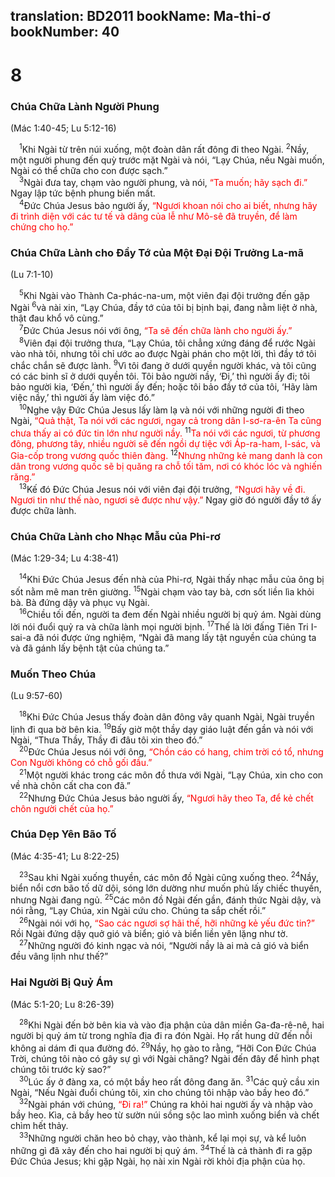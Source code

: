 translation: BD2011
bookName: Ma-thi-ơ 
bookNumber: 40
-------

<div class="title"><h1>8</h1><h3>Chúa Chữa Lành Người Phung</h3><p>(Mác 1:40-45; Lu 5:12-16)</p></div>
<span class="verse mat_8_1"> <sup>1</sup>Khi Ngài từ trên núi xuống, một đoàn dân rất đông đi theo Ngài. </span>
<span class="verse mat_8_2"><sup>2</sup>Nầy, một người phung đến quỳ trước mặt Ngài và nói, “Lạy Chúa, nếu Ngài muốn, Ngài có thể chữa cho con được sạch.”<br/></span>
<span class="verse mat_8_3"> <sup>3</sup>Ngài đưa tay, chạm vào người phung, và nói, <font color="red">“Ta muốn; hãy sạch đi.” </font>Ngay lập tức bệnh phung biến mất.<br/></span>
<span class="verse mat_8_4"> <sup>4</sup>Ðức Chúa Jesus bảo người ấy, <font color="red">“Ngươi khoan nói cho ai biết, nhưng hãy đi trình diện với các tư tế và dâng của lễ như Mô-sê đã truyền, để làm chứng cho họ.”</font><br/></span>
<div class="title"><h3>Chúa Chữa Lành cho Ðầy Tớ của Một Ðại Ðội Trưởng La-mã</h3><p>(Lu 7:1-10)</p></div>
<span class="verse mat_8_5"> <sup>5</sup>Khi Ngài vào Thành Ca-phác-na-um, một viên đại đội trưởng đến gặp Ngài </span>
<span class="verse mat_8_6"><sup>6</sup>và nài xin, “Lạy Chúa, đầy tớ của tôi bị bịnh bại, đang nằm liệt ở nhà, thật đau khổ vô cùng.”<br/></span>
<span class="verse mat_8_7"> <sup>7</sup>Ðức Chúa Jesus nói với ông, <font color="red">“Ta sẽ đến chữa lành cho người ấy.”</font><br/></span>
<span class="verse mat_8_8"> <sup>8</sup>Viên đại đội trưởng thưa, “Lạy Chúa, tôi chẳng xứng đáng để rước Ngài vào nhà tôi, nhưng tôi chỉ ước ao được Ngài phán cho một lời, thì đầy tớ tôi chắc chắn sẽ được lành. </span>
<span class="verse mat_8_9"><sup>9</sup>Vì tôi đang ở dưới quyền người khác, và tôi cũng có các binh sĩ ở dưới quyền tôi. Tôi bảo người nầy, ‘Ði,’ thì người ấy đi; tôi bảo người kia, ‘Ðến,’ thì người ấy đến; hoặc tôi bảo đầy tớ của tôi, ‘Hãy làm việc nầy,’ thì người ấy làm việc đó.”<br/></span>
<span class="verse mat_8_10"> <sup>10</sup>Nghe vậy Ðức Chúa Jesus lấy làm lạ và nói với những người đi theo Ngài, <font color="red">“Quả thật, Ta nói với các ngươi, ngay cả trong dân I-sơ-ra-ên Ta cũng chưa thấy ai có đức tin lớn như người nầy. </font></span>
<span class="verse mat_8_11"><sup>11</sup><font color="red">Ta nói với các ngươi, từ phương đông, phương tây, nhiều người sẽ đến ngồi dự tiệc với Áp-ra-ham, I-sác, và Gia-cốp trong vương quốc thiên đàng. </font></span>
<span class="verse mat_8_12"><sup>12</sup><font color="red">Nhưng những kẻ mang danh là con dân trong vương quốc sẽ bị quăng ra chỗ tối tăm, nơi có khóc lóc và nghiến răng.”</font><br/></span>
<span class="verse mat_8_13"> <sup>13</sup>Kế đó Ðức Chúa Jesus nói với viên đại đội trưởng, <font color="red">“Ngươi hãy về đi. Ngươi tin như thế nào, ngươi sẽ được như vậy.”</font> Ngay giờ đó người đầy tớ ấy được chữa lành.<br/></span>
<div class="title"><h3>Chúa Chữa Lành cho Nhạc Mẫu của Phi-rơ</h3><p>(Mác 1:29-34; Lu 4:38-41)</p></div>
<span class="verse mat_8_14"> <sup>14</sup>Khi Ðức Chúa Jesus đến nhà của Phi-rơ, Ngài thấy nhạc mẫu của ông bị sốt nằm mê man trên giường. </span>
<span class="verse mat_8_15"><sup>15</sup>Ngài chạm vào tay bà, cơn sốt liền lìa khỏi bà. Bà đứng dậy và phục vụ Ngài.<br/></span>
<span class="verse mat_8_16"> <sup>16</sup>Chiều tối đến, người ta đem đến Ngài nhiều người bị quỷ ám. Ngài dùng lời nói đuổi quỷ ra và chữa lành mọi người bịnh. </span>
<span class="verse mat_8_17"><sup>17</sup>Thế là lời đấng Tiên Tri I-sai-a đã nói được ứng nghiệm, “Ngài đã mang lấy tật nguyền của chúng ta và đã gánh lấy bệnh tật của chúng ta.” <br/></span>
<div class="title"><h3>Muốn Theo Chúa</h3><p>(Lu 9:57-60)</p></div>
<span class="verse mat_8_18"> <sup>18</sup>Khi Ðức Chúa Jesus thấy đoàn dân đông vây quanh Ngài, Ngài truyền lịnh đi qua bờ bên kia. </span>
<span class="verse mat_8_19"><sup>19</sup>Bấy giờ một thầy dạy giáo luật đến gần và nói với Ngài, “Thưa Thầy, Thầy đi đâu tôi xin theo đó.”<br/></span>
<span class="verse mat_8_20"> <sup>20</sup>Ðức Chúa Jesus nói với ông,<font color="red"> “Chồn cáo có hang, chim trời có tổ, nhưng Con Người không có chỗ gối đầu.”</font><br/></span>
<span class="verse mat_8_21"> <sup>21</sup>Một người khác trong các môn đồ thưa với Ngài, “Lạy Chúa, xin cho con về nhà chôn cất cha con đã.”<br/></span>
<span class="verse mat_8_22"> <sup>22</sup>Nhưng Ðức Chúa Jesus bảo người ấy, <font color="red">“Ngươi hãy theo Ta, để kẻ chết chôn người chết của họ.”</font><br/></span>
<div class="title"><h3>Chúa Dẹp Yên Bão Tố</h3><p>(Mác 4:35-41; Lu 8:22-25)</p></div>
<span class="verse mat_8_23"> <sup>23</sup>Sau khi Ngài xuống thuyền, các môn đồ Ngài cũng xuống theo. </span>
<span class="verse mat_8_24"><sup>24</sup>Nầy, biển nổi cơn bão tố dữ dội, sóng lớn dường như muốn phủ lấy chiếc thuyền, nhưng Ngài đang ngủ. </span>
<span class="verse mat_8_25"><sup>25</sup>Các môn đồ Ngài đến gần, đánh thức Ngài dậy, và nói rằng, “Lạy Chúa, xin Ngài cứu cho. Chúng ta sắp chết rồi.”<br/></span>
<span class="verse mat_8_26"> <sup>26</sup>Ngài nói với họ, <font color="red">“Sao các ngươi sợ hãi thế, hỡi những kẻ yếu đức tin?” </font>Rồi Ngài đứng dậy quở gió và biển; gió và biển liền yên lặng như tờ.<br/></span>
<span class="verse mat_8_27"> <sup>27</sup>Những người đó kinh ngạc và nói, “Người nầy là ai mà cả gió và biển đều vâng lịnh như thế?”<br/></span>
<div class="title"><h3>Hai Người Bị Quỷ Ám</h3><p>(Mác 5:1-20; Lu 8:26-39)</p></div>
<span class="verse mat_8_28"> <sup>28</sup>Khi Ngài đến bờ bên kia và vào địa phận của dân miền Ga-đa-rê-nê, hai người bị quỷ ám từ trong nghĩa địa đi ra đón Ngài. Họ rất hung dữ đến nỗi không ai dám đi qua đường đó. </span>
<span class="verse mat_8_29"><sup>29</sup>Nầy, họ gào to rằng, “Hỡi Con Ðức Chúa Trời, chúng tôi nào có gây sự gì với Ngài chăng? Ngài đến đây để hình phạt chúng tôi trước kỳ sao?”<br/></span>
<span class="verse mat_8_30"> <sup>30</sup>Lúc ấy ở đàng xa, có một bầy heo rất đông đang ăn. </span>
<span class="verse mat_8_31"><sup>31</sup>Các quỷ cầu xin Ngài, “Nếu Ngài đuổi chúng tôi, xin cho chúng tôi nhập vào bầy heo đó.”<br/></span>
<span class="verse mat_8_32"> <sup>32</sup>Ngài phán với chúng, <font color="red">“Ði ra!” </font>Chúng ra khỏi hai người ấy và nhập vào bầy heo. Kìa, cả bầy heo từ sườn núi sồng sộc lao mình xuống biển và chết chìm hết thảy.<br/></span>
<span class="verse mat_8_33"> <sup>33</sup>Những người chăn heo bỏ chạy, vào thành, kể lại mọi sự, và kể luôn những gì đã xảy đến cho hai người bị quỷ ám. </span>
<span class="verse mat_8_34"><sup>34</sup>Thế là cả thành đi ra gặp Ðức Chúa Jesus; khi gặp Ngài, họ nài xin Ngài rời khỏi địa phận của họ.<br/></span>
